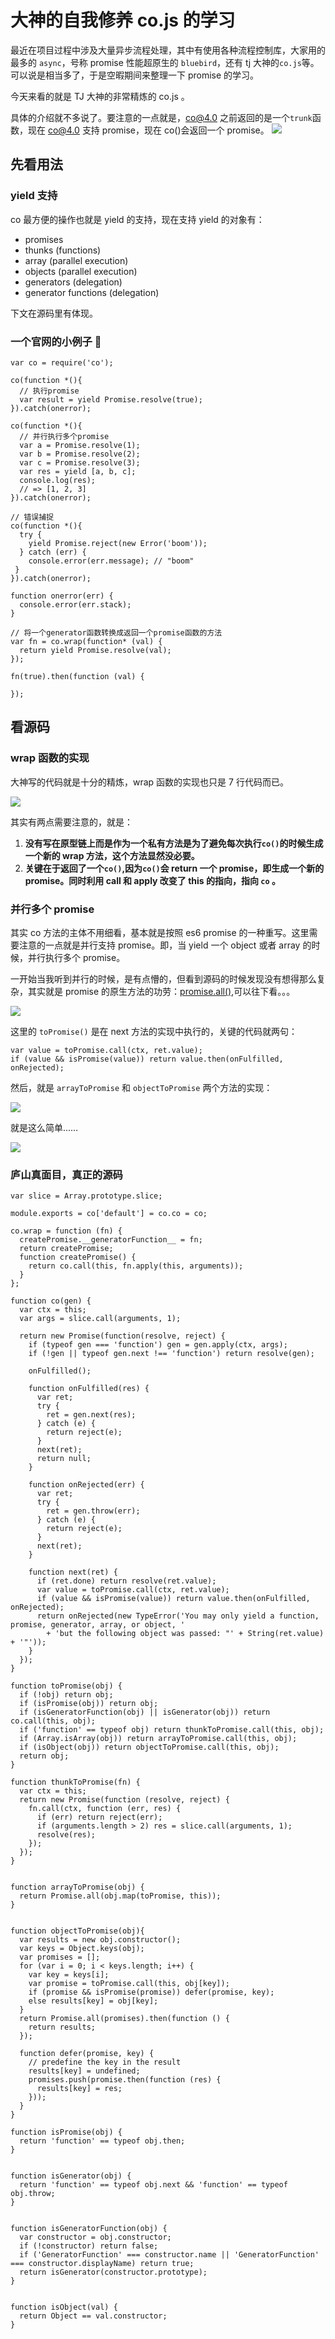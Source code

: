 # **大神的自我修养 co.js 的学习**

最近在项目过程中涉及大量异步流程处理，其中有使用各种流程控制库，大家用的最多的 `async`，号称 promise 性能超原生的 `bluebird`，还有 tj 大神的`co.js`等。可以说是相当多了，于是空暇期间来整理一下 promise 的学习。

今天来看的就是 TJ 大神的非常精炼的 co.js 。

具体的介绍就不多说了。要注意的一点就是，co@4.0 之前返回的是一个`trunk`函数，现在 co@4.0 支持 promise，现在 co()会返回一个 promise。
![](http://ww1.sinaimg.cn/large/86c7c947gy1fm8c112bnwj20g205aglz.jpg)

## **先看用法**

### **yield 支持**

co 最方便的操作也就是 yield 的支持，现在支持 yield 的对象有：

* promises
* thunks (functions)
* array (parallel execution)
* objects (parallel execution)
* generators (delegation)
* generator functions (delegation)

下文在源码里有体现。

### **一个官网的小例子 🌰**

```
var co = require('co');

co(function *(){
  // 执行promise
  var result = yield Promise.resolve(true);
}).catch(onerror);

co(function *(){
  // 并行执行多个promise
  var a = Promise.resolve(1);
  var b = Promise.resolve(2);
  var c = Promise.resolve(3);
  var res = yield [a, b, c];
  console.log(res);
  // => [1, 2, 3]
}).catch(onerror);

// 错误捕捉
co(function *(){
  try {
    yield Promise.reject(new Error('boom'));
  } catch (err) {
    console.error(err.message); // "boom"
 }
}).catch(onerror);

function onerror(err) {
  console.error(err.stack);
}

// 将一个generator函数转换成返回一个promise函数的方法
var fn = co.wrap(function* (val) {
  return yield Promise.resolve(val);
});

fn(true).then(function (val) {

});
```

## **看源码**

### **wrap 函数的实现**

大神写的代码就是十分的精炼，wrap 函数的实现也只是 7 行代码而已。

![](http://ww1.sinaimg.cn/large/86c7c947gy1fm8c92jch2j20cr0460sy.jpg)

其实有两点需要注意的，就是：

1. **没有写在原型链上而是作为一个私有方法是为了避免每次执行`co()`的时候生成一个新的 wrap 方法，这个方法显然没必要。**
2. **关键在于返回了一个`co()`,因为`co()`会 return 一个 promise，即生成一个新的 promise。同时利用 call 和 apply 改变了 this 的指向，指向 `co` 。**

### **并行多个 promise**

其实 co 方法的主体不用细看，基本就是按照 es6 promise 的一种重写。这里需要注意的一点就是并行支持 promise。即，当 yield 一个 object 或者 array 的时候，并行执行多个 promise。

一开始当我听到并行的时候，是有点懵的，但看到源码的时候发现没有想得那么复杂，其实就是 promise 的原生方法的功劳：[promise.all()](https://developer.mozilla.org/en-US/docs/Web/JavaScript/Reference/Global_Objects/Promise/all),可以往下看。。。

![](http://ww1.sinaimg.cn/large/86c7c947gy1fm8cz6i569j20h204qdgk.jpg)

这里的 `toPromise()` 是在 next 方法的实现中执行的，关键的代码就两句：

```
var value = toPromise.call(ctx, ret.value);
if (value && isPromise(value)) return value.then(onFulfilled, onRejected);
```

然后，就是 `arrayToPromise` 和 `objectToPromise` 两个方法的实现：

![](http://ww1.sinaimg.cn/large/86c7c947gy1fm8cz6jak7j20dk0dnq49.jpg)

就是这么简单……

![](https://timgsa.baidu.com/timg?image&quality=80&size=b9999_10000&sec=1512702212168&di=9bc459180689c8af63056bc2c0a9ca2e&imgtype=jpg&src=http%3A%2F%2Fimg4.imgtn.bdimg.com%2Fit%2Fu%3D2105664939%2C4183524365%26fm%3D214%26gp%3D0.jpg)

### **庐山真面目，真正的源码**

```
var slice = Array.prototype.slice;

module.exports = co['default'] = co.co = co;

co.wrap = function (fn) {
  createPromise.__generatorFunction__ = fn;
  return createPromise;
  function createPromise() {
    return co.call(this, fn.apply(this, arguments));
  }
};

function co(gen) {
  var ctx = this;
  var args = slice.call(arguments, 1);

  return new Promise(function(resolve, reject) {
    if (typeof gen === 'function') gen = gen.apply(ctx, args);
    if (!gen || typeof gen.next !== 'function') return resolve(gen);

    onFulfilled();

    function onFulfilled(res) {
      var ret;
      try {
        ret = gen.next(res);
      } catch (e) {
        return reject(e);
      }
      next(ret);
      return null;
    }

    function onRejected(err) {
      var ret;
      try {
        ret = gen.throw(err);
      } catch (e) {
        return reject(e);
      }
      next(ret);
    }

    function next(ret) {
      if (ret.done) return resolve(ret.value);
      var value = toPromise.call(ctx, ret.value);
      if (value && isPromise(value)) return value.then(onFulfilled, onRejected);
      return onRejected(new TypeError('You may only yield a function, promise, generator, array, or object, '
        + 'but the following object was passed: "' + String(ret.value) + '"'));
    }
  });
}

function toPromise(obj) {
  if (!obj) return obj;
  if (isPromise(obj)) return obj;
  if (isGeneratorFunction(obj) || isGenerator(obj)) return co.call(this, obj);
  if ('function' == typeof obj) return thunkToPromise.call(this, obj);
  if (Array.isArray(obj)) return arrayToPromise.call(this, obj);
  if (isObject(obj)) return objectToPromise.call(this, obj);
  return obj;
}

function thunkToPromise(fn) {
  var ctx = this;
  return new Promise(function (resolve, reject) {
    fn.call(ctx, function (err, res) {
      if (err) return reject(err);
      if (arguments.length > 2) res = slice.call(arguments, 1);
      resolve(res);
    });
  });
}


function arrayToPromise(obj) {
  return Promise.all(obj.map(toPromise, this));
}


function objectToPromise(obj){
  var results = new obj.constructor();
  var keys = Object.keys(obj);
  var promises = [];
  for (var i = 0; i < keys.length; i++) {
    var key = keys[i];
    var promise = toPromise.call(this, obj[key]);
    if (promise && isPromise(promise)) defer(promise, key);
    else results[key] = obj[key];
  }
  return Promise.all(promises).then(function () {
    return results;
  });

  function defer(promise, key) {
    // predefine the key in the result
    results[key] = undefined;
    promises.push(promise.then(function (res) {
      results[key] = res;
    }));
  }
}

function isPromise(obj) {
  return 'function' == typeof obj.then;
}


function isGenerator(obj) {
  return 'function' == typeof obj.next && 'function' == typeof obj.throw;
}


function isGeneratorFunction(obj) {
  var constructor = obj.constructor;
  if (!constructor) return false;
  if ('GeneratorFunction' === constructor.name || 'GeneratorFunction' === constructor.displayName) return true;
  return isGenerator(constructor.prototype);
}


function isObject(val) {
  return Object == val.constructor;
}
```
